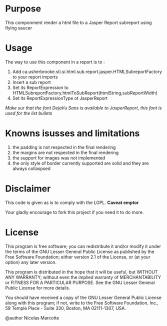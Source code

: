 Purpose
===========
This componment render a html file to a Jasper Report subreport using flying saucer

Usage
============
The way to use this component in a report is to :

1.  Add ca.usherbrooke.sti.si.html.sub.report.jasper.HTMLSubreportFactory to your report imports
2.  Insert a sub report
3.  Set its ReportExpression to HTMLSubreportFactory.htmlToSubReport(htmlString,subReportWidth)
4.  Set its ReportExpressionType ot JasperReport

*Make sur that the font DejaVu Sans is available to JasperReport, this font is used for the list bullets*

Knowns isusses and limitations
=====================

1. the padding is not respected in the final rendering
2. the margins are not respected in the final rendering
3. the support for images was not implemented
4. the only style of border currently supported are solid and they are always collaspsed

Disclaimer
===============
This code is given as is to comply with the LGPL. 
**Caveat emptor**

Your gladly encourage to fork this project if you need it to do more.

License
=============

This program is free software; you can redistribute it and/or
modify it under the terms of the GNU Lesser General Public License
as published by the Free Software Foundation; either version 2.1
of the License, or (at your option) any later version.
 
This program is distributed in the hope that it will be useful,
but WITHOUT ANY WARRANTY; without even the implied warranty of
MERCHANTABILITY or FITNESS FOR A PARTICULAR PURPOSE. See the
GNU Lesser General Public License for more details.

You should have received a copy of the GNU Lesser General Public License
along with this program; if not, write to the Free Software
Foundation, Inc., 59 Temple Place - Suite 330, Boston, MA 02111-1307, USA.
 
@author Nicolas Marcotte
